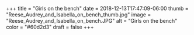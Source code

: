 +++
title = "Girls on the bench"
date = 2018-12-13T17:47:09-06:00
thumb = "Reese_Audrey_and_Isabella_on_bench_thumb.jpg"
image = "Reese_Audrey_and_Isabella_on_bench.JPG"
alt = "Girls on the bench"
color = "#60d2d3"
draft = false
+++